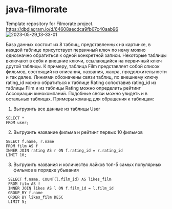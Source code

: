 # java-filmorate
Template repository for Filmorate project.
https://dbdiagram.io/d/64608aecdca9fb07c40aab96
![2023-05-29_13-33-01](https://github.com/Da4nie-persick/java-filmorate/assets/115876126/0fd42641-87bb-4675-bad2-ee5cc23addf2)

База данных состоит из 8 таблиц, представленных на картинке, в каждой таблице присутствует первичный ключ по нему можно однозначно обратиться к одной конкретной записи. Некоторые таблицы включают в себя и внешние ключи, ссылающийся на первичный ключ другой таблицы.
К примеру, таблица Film представляет собой список фильмов, состоящий из описания, названия, жанра, продолжительности и так далее. Линиями обозначены связи таблиц, по внешнему ключу rating_id можно обратиться к таблице Rating сопоставив rating_id из таблицы Film и из таблицы Rating можно определить рейтинг Ассоциации кинокомпаний. Подобные связи можно увидеть и в остальных таблицах.
Примеры команд для обращения к таблицам:
1)	Выгрузить все данные из таблицы User 
 ```
 SELECT *
 FROM user;
 ```
2)	Выгрузить название фильма и рейтинг первых 10 фильмов 
 ```
 SELECT f.name, r.name
 FROM film AS f
 INNER JOIN rating AS r ON f.rating_id = r.rating_id
 LIMIT 10;
 ```
3)	Выгрузить названия и количество лайков топ-5 самых популярных фильмов в порядке убывания
```
 SELECT f.name, COUNT(l.film_id) AS likes_film
 FROM film AS f
 INNER JOIN likes AS l ON f.film_id = l.film_id
 GROUP_BY f.name
 ORDER BY likes_film DESC
 LIMIT 5;
```
